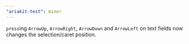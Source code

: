 ```yaml
---
"ariakit-test": minor
---
```


`press`ing `ArrowUp`, `ArrowRight`, `ArrowDown` and `ArrowLeft` on text fields now changes the selection/caret position.
